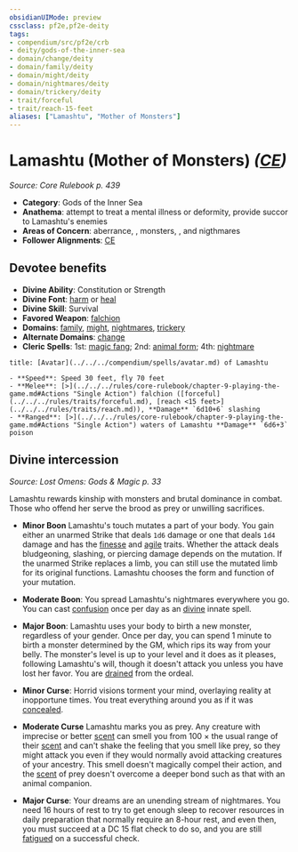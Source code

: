 ```yaml
---
obsidianUIMode: preview
cssclass: pf2e,pf2e-deity
tags:
- compendium/src/pf2e/crb
- deity/gods-of-the-inner-sea
- domain/change/deity
- domain/family/deity
- domain/might/deity
- domain/nightmares/deity
- domain/trickery/deity
- trait/forceful
- trait/reach-15-feet
aliases: ["Lamashtu", "Mother of Monsters"]
---
```

# Lamashtu (Mother of Monsters) *([CE](../../../rules/traits/chaotic-evil-b1.md))*  
*Source: Core Rulebook p. 439*  

- **Category**: Gods of the Inner Sea
- **Anathema**: attempt to treat a mental illness or deformity, provide succor to Lamashtu's enemies
- **Areas of Concern**: aberrance, , monsters, , and nigthmares
- **Follower Alignments**: [CE](../../../rules/traits/chaotic-evil-b1.md)

## Devotee benefits

- **Divine Ability**: Constitution or Strength
- **Divine Font**: [harm](../../spells/harm.md) or [heal](../../spells/heal.md)
- **Divine Skill**: Survival
- **Favored Weapon**: [falchion](../../equipment/items/falchion.md)
- **Domains**: [family](../domains.md#Family), [might](../domains.md#Might), [nightmares](../domains.md#Nightmares), [trickery](../domains.md#Trickery)
- **Alternate Domains**: [change](../domains.md#Change)
- **Cleric Spells**: 1st: [magic fang](../../spells/magic-fang.md); 2nd: [animal form](../../spells/animal-form.md); 4th: [nightmare](../../spells/nightmare.md)

```ad-embed-avatar
title: [Avatar](../../../compendium/spells/avatar.md) of Lamashtu

- **Speed**: Speed 30 feet, fly 70 feet
- **Melee**: [>](../../../rules/core-rulebook/chapter-9-playing-the-game.md#Actions "Single Action") falchion ([forceful](../../../rules/traits/forceful.md), [reach <15 feet>](../../../rules/traits/reach.md)), **Damage** `6d10+6` slashing
- **Ranged**: [>](../../../rules/core-rulebook/chapter-9-playing-the-game.md#Actions "Single Action") waters of Lamashtu **Damage** `6d6+3` poison
```

## Divine intercession
*Source: Lost Omens: Gods & Magic p. 33*

Lamashtu rewards kinship with monsters and brutal dominance in combat. Those who offend her serve the brood as prey or unwilling sacrifices.

- **Minor Boon** Lamashtu's touch mutates a part of your body. You gain either an unarmed Strike that deals `1d6` damage or one that deals `1d4` damage and has the [finesse](../../../rules/traits/finesse.md) and [agile](../../../rules/traits/agile.md) traits. Whether the attack deals bludgeoning, slashing, or piercing damage depends on the mutation. If the unarmed Strike replaces a limb, you can still use the mutated limb for its original functions. Lamashtu chooses the form and function of your mutation.
- **Moderate Boon**: You spread Lamashtu's nightmares everywhere you go. You can cast [confusion](../../spells/confusion.md) once per day as an [divine](../../../rules/traits/divine.md) innate spell.
- **Major Boon**: Lamashtu uses your body to birth a new monster, regardless of your gender. Once per day, you can spend 1 minute to birth a monster determined by the GM, which rips its way from your belly. The monster's level is up to your level and it does as it pleases, following Lamashtu's will, though it doesn't attack you unless you have lost her favor. You are [drained](../../../rules/conditions.md#Drained) from the ordeal.

- **Minor Curse**: Horrid visions torment your mind, overlaying reality at inopportune times. You treat everything around you as if it was [concealed](../../../rules/conditions.md#Concealed).
- **Moderate Curse** Lamashtu marks you as prey. Any creature with imprecise or better [scent](../../../rules/abilities/scent.md) can smell you from 100 × the usual range of their [scent](../../../rules/abilities/scent.md) and can't shake the feeling that you smell like prey, so they might attack you even if they would normally avoid attacking creatures of your ancestry. This smell doesn't magically compel their action, and the [scent](../../../rules/abilities/scent.md) of prey doesn't overcome a deeper bond such as that with an animal companion.
- **Major Curse**: Your dreams are an unending stream of nightmares. You need 16 hours of rest to try to get enough sleep to recover resources in daily preparation that normally require an 8-hour rest, and even then, you must succeed at a DC 15 flat check to do so, and you are still [fatigued](../../../rules/conditions.md#Fatigued) on a successful check.
